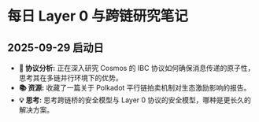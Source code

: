 # 每日 Layer 0 与跨链研究笔记

## 2025-09-29 启动日

* **🔗 协议分析:** 正在深入研究 Cosmos 的 IBC 协议如何确保消息传递的原子性，思考其在多链并行环境下的优势。
* **📚 资源:** 收藏了一篇关于 Polkadot 平行链拍卖机制对生态激励影响的报告。
* **💡 思考:** 思考跨链桥的安全模型与 Layer 0 协议的安全模型，哪种是更长久的解决方案。
